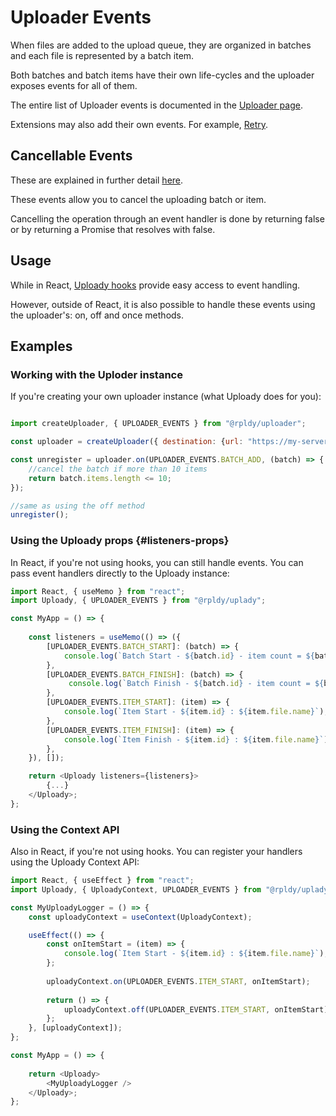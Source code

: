 # Uploader Events

When files are added to the upload queue, they are organized in batches and each file is represented by a batch item.

Both batches and batch items have their own life-cycles and the uploader exposes events for all of them.

The entire list of Uploader events is documented in the [Uploader page](../api/uploader#events).

Extensions may also add their own events. For example, [Retry](../packages/rpldy-retry).

## Cancellable Events

These are explained in further detail [here](../api/events#cancellable-events).

These events allow you to cancel the uploading batch or item.

Cancelling the operation through an event handler is done by returning false or by returning a Promise that resolves with false.

## Usage

While in React, [Uploady hooks](../category/hooks) provide easy access to event handling. 

However, outside of React, it is also possible to handle these events using the uploader's: on, off and once methods.

## Examples

### Working with the Uploder instance

If you're creating your own uploader instance (what Uploady does for you):

```javascript

import createUploader, { UPLOADER_EVENTS } from "@rpldy/uploader";

const uploader = createUploader({ destination: {url: "https://my-server.com/upload" }});

const unregister = uploader.on(UPLOADER_EVENTS.BATCH_ADD, (batch) => {
    //cancel the batch if more than 10 items
    return batch.items.length <= 10;
});

//same as using the off method
unregister(); 
```

### Using the Uploady props {#listeners-props}

In React, if you're not using hooks, you can still handle events. 
You can pass event handlers directly to the Uploady instance:

```javascript
import React, { useMemo } from "react";
import Uploady, { UPLOADER_EVENTS } from "@rpldy/uplady";

const MyApp = () => {
    
    const listeners = useMemo(() => ({
        [UPLOADER_EVENTS.BATCH_START]: (batch) => {
            console.log(`Batch Start - ${batch.id} - item count = ${batch.items.length}`);
        },
        [UPLOADER_EVENTS.BATCH_FINISH]: (batch) => {
             console.log(`Batch Finish - ${batch.id} - item count = ${batch.items.length}`);
        },
        [UPLOADER_EVENTS.ITEM_START]: (item) => {
            console.log(`Item Start - ${item.id} : ${item.file.name}`);
        },
        [UPLOADER_EVENTS.ITEM_FINISH]: (item) => {
            console.log(`Item Finish - ${item.id} : ${item.file.name}`);
        },
    }), []);

    return <Uploady listeners={listeners}>
        {...}
    </Uploady>; 
};
```

### Using the Context API

Also in React, if you're not using hooks. You can register your handlers using the Uploady Context API:

```javascript
import React, { useEffect } from "react";
import Uploady, { UploadyContext, UPLOADER_EVENTS } from "@rpldy/uplady";

const MyUploadyLogger = () => {
    const uploadyContext = useContext(UploadyContext);

    useEffect(() => {
        const onItemStart = (item) => {
            console.log(`Item Start - ${item.id} : ${item.file.name}`);
        };
    
        uploadyContext.on(UPLOADER_EVENTS.ITEM_START, onItemStart);
    
        return () => {
            uploadyContext.off(UPLOADER_EVENTS.ITEM_START, onItemStart);
        };
    }, [uploadyContext]);    
};

const MyApp = () => {
        
    return <Uploady>
        <MyUploadyLogger />
    </Uploady>; 
};
```
